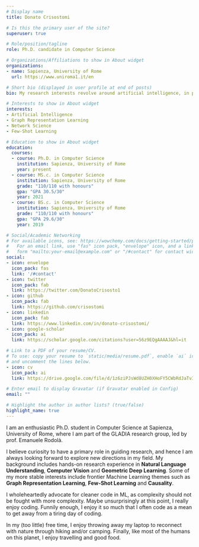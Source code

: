 ```yaml
---
# Display name
title: Donato Crisostomi

# Is this the primary user of the site?
superuser: true

# Role/position/tagline
role: Ph.D. candidate in Computer Science

# Organizations/Affiliations to show in About widget
organizations:
- name: Sapienza, University of Rome
  url: https://www.uniroma1.it/en

# Short bio (displayed in user profile at end of posts)
bio: My research interests revolve around artificial intelligence, in particular causality, meta-learning and geometric deep learning, especially when graphs are involved.

# Interests to show in About widget
interests:
- Artificial Intelligence
- Graph Representation Learning
- Network Science
- Few-Shot Learning

# Education to show in About widget
education:
  courses:
  - course: Ph.D. in Computer Science
    institution: Sapienza, University of Rome
    year: present 
  - course: MS.c. in Computer Science 
    institution: Sapienza, University of Rome
    grade: "110/110 with honours"
    gpa: "GPA 30.5/30"
    year: 2021
  - course: BS.c. in Computer Science
    institution: Sapienza, University of Rome
    grade: "110/110 with honours"
    gpa: "GPA 29.6/30"
    year: 2019

# Social/Academic Networking
# For available icons, see: https://wowchemy.com/docs/getting-started/page-builder/#icons
#   For an email link, use "fas" icon pack, "envelope" icon, and a link in the
#   form "mailto:your-email@example.com" or "/#contact" for contact widget.
social:
- icon: envelope
  icon_pack: fas
  link: '/#contact'
- icon: twitter
  icon_pack: fab
  link: https://twitter.com/DonatoCrisosto1
- icon: github
  icon_pack: fab
  link: https://github.com/crisostomi
- icon: linkedin
  icon_pack: fab
  link: https://www.linkedin.com/in/donato-crisostomi/
- icon: google-scholar
  icon_pack: ai
  link: https://scholar.google.com/citations?user=56z9EQgAAAAJ&hl=it

# Link to a PDF of your resume/CV.
# To use: copy your resume to `static/media/resume.pdf`, enable `ai` icons in `params.toml`, 
# and uncomment the lines below.
- icon: cv
  icon_pack: ai
  link: https://drive.google.com/file/d/1z6ziPJsWd8UZH0XHoFY5CWbRdJaTvI_V/view?usp=sharing

# Enter email to display Gravatar (if Gravatar enabled in Config)
email: ""

# Highlight the author in author lists? (true/false)
highlight_name: true
---
```

I am an enthusiastic Ph.D. student in Computer Science at Sapienza, University of Rome, where I am part of the GLADIA research group, led by prof. Emanuele Rodolà.

I believe curiosity to have a primary role in guiding research, and hence I am always looking forward to explore new  directions in my field. 
My background includes hands-on research experience in **Natural Language Understanding**, **Computer Vision** and **Geometric Deep Learning**. 
Some of my more stable interests include frontier Machine Learning themes such as **Graph Representation Learning**, **Few-Shot Learning** and **Causality**.

I wholeheartedly advocate for cleaner code in ML, as complexity should not be fought with more complexity.
Maybe unsurprisingly at this point, I really enjoy coding. Funnily enough, I enjoy it so much that I often code as a mean to get away from a tiring day of coding. 

In my (too little) free time, I enjoy throwing away my laptop to reconnect with nature through hiking and/or camping. 
Finally, like most of the humans on this planet, I enjoy travelling and good food.  